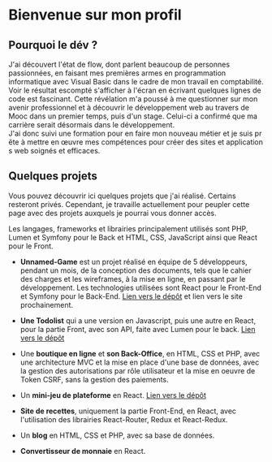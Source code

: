 # Bienvenue sur mon profil

## Pourquoi le dév ?

J'ai découvert l'état de flow, dont parlent beaucoup de personnes passionnées, en faisant mes premières armes en programmation informatique avec Visual Basic dans le cadre de mon travail en comptabilité. Voir le résultat escompté s'afficher à l'écran en écrivant quelques lignes de code est fascinant. Cette révélation m'a poussé à me questionner sur mon avenir professionnel et à découvrir le développement web au travers de Mooc dans un premier temps, puis d'un stage. Celui-ci a confirmé que ma carrière serait désormais dans le développement. J'ai donc suivi une formation pour en faire mon nouveau métier et je suis prête à mettre en œuvre mes compétences pour créer des sites et applications web soignés et efficaces.


## Quelques projets

Vous pouvez découvrir ici quelques projets que j'ai réalisé. Certains resteront privés. Cependant, je travaille actuellement pour peupler cette page avec des projets auxquels je pourrai vous donner accès.

Les langages, frameworks et librairies principalement utilisés sont PHP, Lumen et Symfony pour le Back et HTML, CSS, JavaScript ainsi que React pour le Front.

- __Unnamed-Game__ est un projet réalisé en équipe de 5 développeurs, pendant un mois, de la conception des documents, tels que le cahier des charges et les wireframes, à la mise en ligne, en passant par le développement. Les technologies utilisées sont React pour le Front-End et Symfony pour le Back-End. [Lien vers le dépôt](https://github.com/AnnSo-B/unnamed-game) et lien vers le site prochainement.

- __Une Todolist__ qui a une version en Javascript, puis une autre en React, pour la partie Front, avec son API, faite avec Lumen pour le back. [Lien vers le dépôt](https://github.com/AnnSo-B/My_To-Do_List) 

- Une __boutique en ligne__ et __son Back-Office__, en HTML, CSS et PHP, avec une architecture MVC et la mise en place d'une base de données, avec la gestion des autorisations par rôle utilisateur et la mise en oeuvre de Token CSRF, sans la gestion des paiements.

- Un __mini-jeu de plateforme__ en React. [Lien vers le dépôt](https://github.com/AnnSo-B/mini-game)

- __Site de recettes__, uniquement la partie Front-End, en React, avec l'utilisation des librairies React-Router, Redux et React-Redux.

- Un __blog__ en HTML, CSS et PHP, avec sa base de données.

- __Convertisseur de monnaie__ en React.
